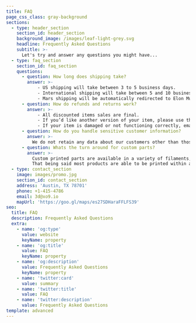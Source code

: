 ```yaml
---
title: FAQ
page_css_class: gray-background
sections:
  - type: header_section
    section_id: header_section
    background_image: /images/leaf-light-grey.svg
    headline: Frequently Asked Questions 
    subtitle: >-
      Let's try and answer any questions you might have...
  - type: faq_section
    section_id: faq_section
    questions:
      - question: How long does shipping take?
        answer: >-
            - US shipping will take between 3 to 5 business days.
            - International shipping will take between 5 and 10 business days.
            - Mars shipping will be automatically redirected to Elon Musk’s Twitter account.
      - question: How do refunds and returns work?
        answer: >-
            - All discounted items sales are final.
            - If you’d like another version of your item, please use the return label. Instructions are printed on its back.
            - If your item is damaged or not functioning correctly, email us at 3d@xo9.com, and we’ll refund you + send you a new one ASAP!
      - question: How do you handle sensitive customer information?
        answer: >-
          We do not retain any data about our customers other than those willingly joining our email list.  All payment information is handled by a third party, Snipcart; here you can view their [Terms of Service](http://bit.ly/2YJwlyt).
      - question: Whats the turn around for custom parts?  
        answer: >-
          Custom printed parts are available in a variety of filaments, and are all made to order on an individual projet basis. First get in touch with us at 3d@xo9.io and we can start a dialog to evaluate the time and feasibility to get you a final printing quote.
          That being said most products are able to be printed within a week, but please allow 2-3 weeks if custom CAD designs are required.
  - type: contact_section
    image: images/promo.jpg
    section_id: contact_section
    address: 'Austin, TX 78701'
    phone: +1-415-4786
    email: 3d@xo9.io
    mapUrl: 'https://goo.gl/maps/es27SDHaraFFLFS39'
seo:
  title: FAQ
  description: Frequently Asked Questions 
  extra:
    - name: 'og:type'
      value: website
      keyName: property
    - name: 'og:title'
      value: FAQ
      keyName: property
    - name: 'og:description'
      value: Frequently Asked Questions 
      keyName: property
    - name: 'twitter:card'
      value: summary
    - name: 'twitter:title'
      value: FAQ
    - name: 'twitter:description'
      value: Frequently Asked Questions 
template: advanced
---
```

